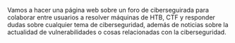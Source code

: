 Vamos a hacer una página web sobre un foro de ciberseguirada para colaborar entre usuarios a resolver máquinas de HTB, CTF y responder dudas sobre cualquier tema de ciberseguridad, además de noticias sobre la actualidad de vulnerabilidades o cosas relacionadas con la ciberseguridad.